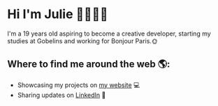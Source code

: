 # Hi I'm Julie 👋👩🏻‍💻

I'm a 19 years old aspiring to become a creative developer, starting my studies at Gobelins and working for Bonjour Paris.🌞


## Where to find me around the web 🌎:
- Showcasing my projects on <a href="http://www.juliedemendonca.fr/">my website</a> 💻
- Sharing updates on <a href="https://www.linkedin.com/in/monicampowell/">LinkedIn</a> 💼
